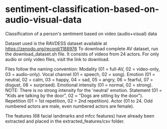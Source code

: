 # sentiment-classification-based-on-audio-visual-data
Classification of a person's sentiment based on video (audio+visual) data

Dataset used is the RAVDESS dataset available at https://zenodo.org/record/1188976
To download complete AV dataset, run the download_dataset.sh file. It consists of videos from 24 actors. For only audio or only video files, visit the link to download.

Files follow the naming convention:
Modality (01 = full-AV, 02 = video-only, 03 = audio-only).
Vocal channel (01 = speech, 02 = song).
Emotion (01 = neutral, 02 = calm, 03 = happy, 04 = sad, 05 = angry, 06 = fearful, 07 = disgust, 08 = surprised).
Emotional intensity (01 = normal, 02 = strong). NOTE: There is no strong intensity for the 'neutral' emotion.
Statement (01 = "Kids are talking by the door", 02 = "Dogs are sitting by the door").
Repetition (01 = 1st repetition, 02 = 2nd repetition).
Actor (01 to 24. Odd numbered actors are male, even numbered actors are female).

The features (68 facial landmarks and mfcc features) have already been extracted and placed in the extracted_features/csv folder.
